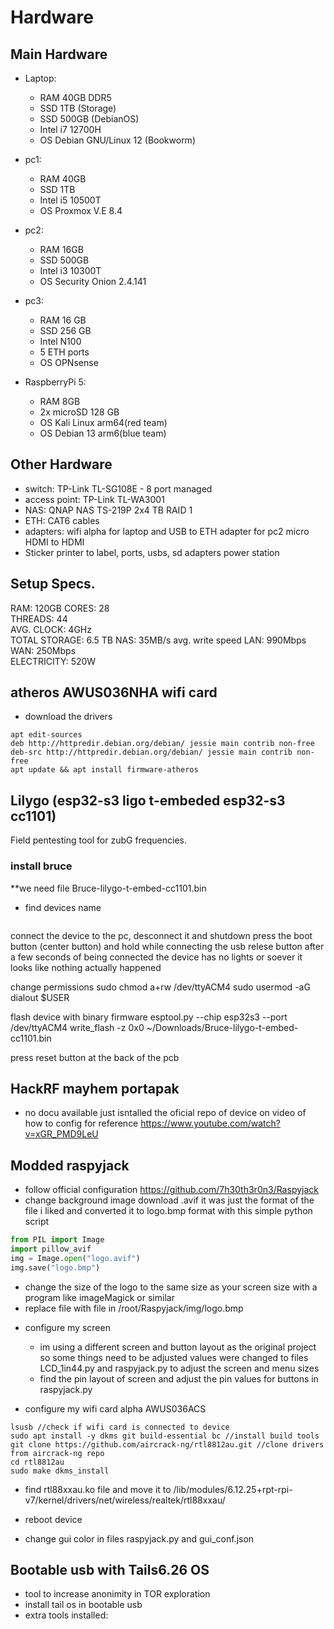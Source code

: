 # Hardware
## Main Hardware

- Laptop:
  - RAM 40GB DDR5
  - SSD 1TB (Storage)
  - SSD 500GB (DebianOS)
  - Intel i7 12700H
  - OS Debian GNU/Linux 12 (Bookworm) 

- pc1:
  - RAM 40GB
  - SSD 1TB
  - Intel i5 10500T
  - OS Proxmox V.E 8.4

- pc2:
  - RAM 16GB
  - SSD 500GB
  - Intel i3 10300T
  - OS Security Onion 2.4.141

- pc3:
  - RAM 16 GB 
  - SSD 256 GB
  - Intel N100
  - 5 ETH ports
  - OS OPNsense

- RaspberryPi 5:
  - RAM 8GB
  - 2x microSD 128 GB
  - OS Kali Linux arm64(red team)
  - OS Debian 13 arm6(blue team)

 
## Other Hardware
  - switch: TP-Link TL-SG108E - 8 port managed
  - access point: TP-Link TL-WA3001 
  - NAS: QNAP NAS TS-219P 2x4 TB RAID 1
  - ETH: CAT6 cables
  - adapters: wifi alpha for laptop and USB to ETH adapter for pc2 micro HDMI to HDMI
  - Sticker printer to label, ports, usbs, sd adapters power station


## Setup Specs.
RAM: 120GB
CORES: 28  
THREADS: 44  
AVG. CLOCK: 4GHz  
TOTAL STORAGE: 6.5 TB 
NAS: 35MB/s avg. write speed 
LAN: 990Mbps
WAN: 250Mbps  
ELECTRICITY: 520W

## atheros AWUS036NHA wifi card
- download the drivers
```
apt edit-sources
deb http://httpredir.debian.org/debian/ jessie main contrib non-free
deb-src http://httpredir.debian.org/debian/ jessie main contrib non-free
apt update && apt install firmware-atheros
```

## Lilygo (esp32-s3 ligo t-embeded esp32-s3 cc1101)
Field pentesting tool for zubG frequencies.

### install bruce 
 **we need file Bruce-lilygo-t-embed-cc1101.bin 
 - find devices name
```ls -l /dev/ttyUSB* /dev/ttyACM* 2>/dev/null
```
connect the device to the pc, desconnect it and shutdown
press the boot button (center button) and hold while connecting the usb
relese button after a few seconds of being connected
the device has no lights or soever it looks like nothing actually happened

change permissions
sudo chmod a+rw /dev/ttyACM4
sudo usermod -aG dialout $USER

flash device with binary firmware
esptool.py --chip esp32s3 --port /dev/ttyACM4 write_flash -z 0x0 ~/Downloads/Bruce-lilygo-t-embed-cc1101.bin

press reset button at the back of the pcb

## HackRF mayhem portapak 
- no docu available just isntalled the oficial repo of device on  video of how to config for reference
https://www.youtube.com/watch?v=xGR_PMD9LeU

## Modded raspyjack
- follow official configuration https://github.com/7h30th3r0n3/Raspyjack
- change background image 
 download .avif it was just the format of the file i liked and converted it to logo.bmp format with this simple python script
 ```python
from PIL import Image
import pillow_avif
img = Image.open("logo.avif")
img.save("logo.bmp")
```
  * change the size of the logo to the same size as your screen size with a program like imageMagick or similar
  * replace file with file in /root/Raspyjack/img/logo.bmp

- configure my screen
  * im using a different screen and button layout as the original project so some things need to be adjusted values were changed to files LCD_1in44.py and raspyjack.py to adjust the screen and menu sizes
  * find the pin layout of screen and adjust the pin values for buttons in raspyjack.py

- configure my wifi card alpha AWUS036ACS
```
lsusb //check if wifi card is connected to device
sudo apt install -y dkms git build-essential bc //install build tools
git clone https://github.com/aircrack-ng/rtl8812au.git //clone drivers from aircrack-ng repo
cd rtl8812au
sudo make dkms_install
```
- find rtl88xxau.ko file and move it to /lib/modules/6.12.25+rpt-rpi-v7/kernel/drivers/net/wireless/realtek/rtl88xxau/
- reboot device

- change gui color in files raspyjack.py and gui_conf.json




## Bootable usb with Tails6.26 OS
- tool to increase anonimity in TOR exploration
- install tail os in bootable usb
- extra tools installed:

